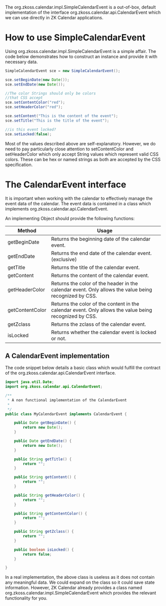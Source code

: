 The <javadoc>org.zkoss.calendar.impl.SimpleCalendarEvent</javadoc> is a
out-of-box, default implementation of the interface
<javadoc type="interface">org.zkoss.calendar.api.CalendarEvent</javadoc>
which we can use directly in ZK Calendar applications.

# How to use SimpleCalendarEvent

Using <javadoc>org.zkoss.calendar.impl.SimpleCalendarEvent</javadoc> is
a simple affair. The code below demonstrates how to construct an
instance and provide it with necessary data.

```java
SimpleCalendarEvent sce = new SimpleCalendarEvent();

sce.setBeginDate(new Date());
sce.setEndDate(new Date());

//The color Strings should only be colors
//that CSS accept
sce.setContentColor("red");
sce.setHeaderColor("red");

sce.setContent("This is the content of the event");
sce.setTitle("This is the title of the event");

//is this event locked?
sce.setLocked(false);
```

Most of the values described above are self-explanatory. However, we do
need to pay particularly close attention to <mp>setContentColor</mp> and
<mp>setHeaderColor</mp> which only accept String values which represent
valid CSS colors. These can be hex or named strings as both are accepted
by the CSS specification.

# The CalendarEvent interface

It is important when working with the calendar to effectively manage the
event data of the calendar. The event data is contained in a class which
implements
<javadoc type="interface">org.zkoss.calendar.api.CalendarEvent</javadoc>.

An implementing Object should provide the following functions:

| Method          | Usage                                                                                                  |
|-----------------|--------------------------------------------------------------------------------------------------------|
| getBeginDate    | Returns the beginning date of the calendar event.                                                      |
| getEndDate      | Returns the end date of the calendar event.(exclusive)                                                 |
| getTitle        | Returns the title of the calendar event.                                                               |
| getContent      | Returns the content of the calendar event.                                                             |
| getHeaderColor  | Returns the color of the header in the calendar event. Only allows the value being recognized by CSS.  |
| getContentColor | Returns the color of the content in the calendar event. Only allows the value being recognized by CSS. |
| getZclass       | Returns the zclass of the calendar event.                                                              |
| isLocked        | Returns whether the calendar event is locked or not.                                                   |

## A CalendarEvent implementation

The code snippet below details a basic class which would fulfill the
contract of the
<javadoc type="interface">org.zkoss.calendar.api.CalendarEvent</javadoc>
interface.

```java
import java.util.Date;
import org.zkoss.calendar.api.CalendarEvent;

/**
 * A non functional implementation of the CalendarEvent
 * 
 */
public class MyCalendarEvent implements CalendarEvent {

    public Date getBeginDate() {
        return new Date();
    }

    public Date getEndDate() {
        return new Date();
    }

    public String getTitle() {
        return "";
    }

    public String getContent() {
        return "";
    }

    public String getHeaderColor() {
        return "";
    }

    public String getContentColor() {
        return "";
    }

    public String getZclass() {
        return "";
    }

    public boolean isLocked() {
        return false;
    }

}
```

In a real implementation, the above class is useless as it does not
contain any meaningful data. We could expand on the class so it could
save state information. However, ZK Calendar already provides a class
named <javadoc>org.zkoss.calendar.impl.SimpleCalendarEvent</javadoc>
which provides the relevant functionality for you.
